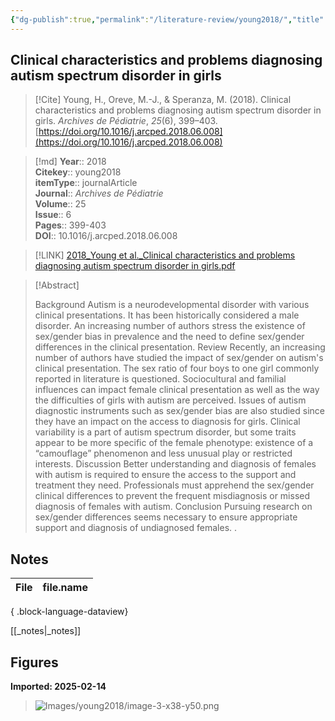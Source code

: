 ```yaml
---
{"dg-publish":true,"permalink":"/literature-review/young2018/","title":"Clinical characteristics and problems diagnosing autism spectrum disorder in girls","tags":["Autism","spectrum","disorder","Diagnosis","Gender","Sex","Prevalence"]}
---
```



## Clinical characteristics and problems diagnosing autism spectrum disorder in girls

> [!Cite]
> Young, H., Oreve, M.-J., & Speranza, M. (2018). Clinical characteristics and problems diagnosing autism spectrum disorder in girls. _Archives de Pédiatrie_, _25_(6), 399–403. [https://doi.org/10.1016/j.arcped.2018.06.008](https://doi.org/10.1016/j.arcped.2018.06.008)


>[!md]
> **Year**:: 2018   
> **Citekey**:: young2018  
> **itemType**:: journalArticle  
> **Journal**:: *Archives de Pédiatrie*  
> **Volume**:: 25  
> **Issue**:: 6   
> **Pages**:: 399-403  
> **DOI**:: 10.1016/j.arcped.2018.06.008    

> [!LINK] 
> [2018_Young et al._Clinical characteristics and problems diagnosing autism spectrum disorder in girls.pdf](zotero://select/library/items/ACXCW6W4)

> [!Abstract]
>
> Background
Autism is a neurodevelopmental disorder with various clinical presentations. It has been historically considered a male disorder. An increasing number of authors stress the existence of sex/gender bias in prevalence and the need to define sex/gender differences in the clinical presentation.
Review
Recently, an increasing number of authors have studied the impact of sex/gender on autism's clinical presentation. The sex ratio of four boys to one girl commonly reported in literature is questioned. Sociocultural and familial influences can impact female clinical presentation as well as the way the difficulties of girls with autism are perceived. Issues of autism diagnostic instruments such as sex/gender bias are also studied since they have an impact on the access to diagnosis for girls. Clinical variability is a part of autism spectrum disorder, but some traits appear to be more specific of the female phenotype: existence of a “camouflage” phenomenon and less unusual play or restricted interests.
Discussion
Better understanding and diagnosis of females with autism is required to ensure the access to the support and treatment they need. Professionals must apprehend the sex/gender clinical differences to prevent the frequent misdiagnosis or missed diagnosis of females with autism.
Conclusion
Pursuing research on sex/gender differences seems necessary to ensure appropriate support and diagnosis of undiagnosed females.
>.
> 


## Notes

| File | file.name |
| ---- | --------- |

{ .block-language-dataview}

[[_notes\|_notes]]

## Figures

**Imported: 2025-02-14**

> ![Images/young2018/image-3-x38-y50.png](/img/user/Images/young2018/image-3-x38-y50.png)
